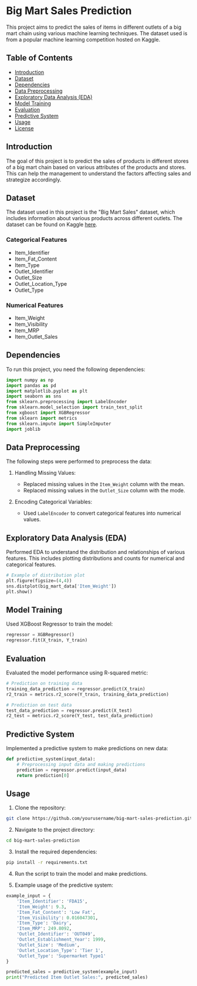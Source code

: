 # Big Mart Sales Prediction

This project aims to predict the sales of items in different outlets of a big mart chain using various machine learning techniques. The dataset used is from a popular machine learning competition hosted on Kaggle.

## Table of Contents

- [Introduction](#introduction)
- [Dataset](#dataset)
- [Dependencies](#dependencies)
- [Data Preprocessing](#data-preprocessing)
- [Exploratory Data Analysis (EDA)](#exploratory-data-analysis-eda)
- [Model Training](#model-training)
- [Evaluation](#evaluation)
- [Predictive System](#predictive-system)
- [Usage](#usage)
- [License](#license)

## Introduction

The goal of this project is to predict the sales of products in different stores of a big mart chain based on various attributes of the products and stores. This can help the management to understand the factors affecting sales and strategize accordingly.

## Dataset

The dataset used in this project is the "Big Mart Sales" dataset, which includes information about various products across different outlets. The dataset can be found on Kaggle [here](https://www.kaggle.com/brijbhushannanda1979/bigmart-sales-data).

### Categorical Features

- Item_Identifier
- Item_Fat_Content
- Item_Type
- Outlet_Identifier
- Outlet_Size
- Outlet_Location_Type
- Outlet_Type

### Numerical Features

- Item_Weight
- Item_Visibility
- Item_MRP
- Item_Outlet_Sales

## Dependencies

To run this project, you need the following dependencies:

```python
import numpy as np
import pandas as pd
import matplotlib.pyplot as plt
import seaborn as sns
from sklearn.preprocessing import LabelEncoder
from sklearn.model_selection import train_test_split
from xgboost import XGBRegressor
from sklearn import metrics
from sklearn.impute import SimpleImputer
import joblib
```

## Data Preprocessing

The following steps were performed to preprocess the data:

1. Handling Missing Values:
    - Replaced missing values in the `Item_Weight` column with the mean.
    - Replaced missing values in the `Outlet_Size` column with the mode.

2. Encoding Categorical Variables:
    - Used `LabelEncoder` to convert categorical features into numerical values.

## Exploratory Data Analysis (EDA)

Performed EDA to understand the distribution and relationships of various features. This includes plotting distributions and counts for numerical and categorical features.

```python
# Example of distribution plot
plt.figure(figsize=(4,4))
sns.distplot(big_mart_data['Item_Weight'])
plt.show()
```

## Model Training

Used XGBoost Regressor to train the model:

```python
regressor = XGBRegressor()
regressor.fit(X_train, Y_train)
```

## Evaluation

Evaluated the model performance using R-squared metric:

```python
# Prediction on training data
training_data_prediction = regressor.predict(X_train)
r2_train = metrics.r2_score(Y_train, training_data_prediction)

# Prediction on test data
test_data_prediction = regressor.predict(X_test)
r2_test = metrics.r2_score(Y_test, test_data_prediction)
```

## Predictive System

Implemented a predictive system to make predictions on new data:

```python
def predictive_system(input_data):
    # Preprocessing input data and making predictions
    prediction = regressor.predict(input_data)
    return prediction[0]
```

## Usage

1. Clone the repository:

```bash
git clone https://github.com/yourusername/big-mart-sales-prediction.git
```

2. Navigate to the project directory:

```bash
cd big-mart-sales-prediction
```

3. Install the required dependencies:

```bash
pip install -r requirements.txt
```

4. Run the script to train the model and make predictions.

5. Example usage of the predictive system:

```python
example_input = {
    'Item_Identifier': 'FDA15',
    'Item_Weight': 9.3,
    'Item_Fat_Content': 'Low Fat',
    'Item_Visibility': 0.016047301,
    'Item_Type': 'Dairy',
    'Item_MRP': 249.8092,
    'Outlet_Identifier': 'OUT049',
    'Outlet_Establishment_Year': 1999,
    'Outlet_Size': 'Medium',
    'Outlet_Location_Type': 'Tier 1',
    'Outlet_Type': 'Supermarket Type1'
}

predicted_sales = predictive_system(example_input)
print("Predicted Item Outlet Sales:", predicted_sales)
```

